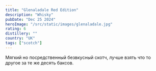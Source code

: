 ```yaml
---
title: "Glenaladale Red Edition"
description: "Whisky"
pubDate: "Dec 25 2024"
heroImage: "/src/static/images/glenaladale.jpg"
rating: 6
distillery: ""
country: "UK"
tags: ["scotch"]
---
```


Мягкий но посредственный безвкусный скотч, лучше взять что то другое за те же десять баксов.
